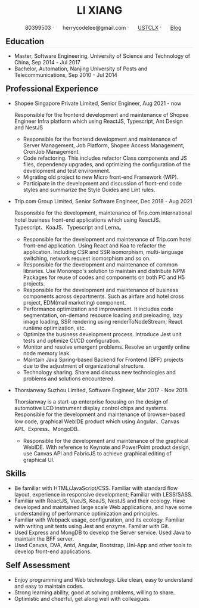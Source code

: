  <center>
     <h1>LI XIANG</h1>
     <div>
         <span>
             <img src="../assets/phone-solid.svg" width="16px" style="vertical-align:middle">
             <span style="vertical-align:middle">80399503</span>
         </span>
         ·
         <span>
             <img src="../assets/envelope-solid.svg" width="16px" style="vertical-align:middle">
             <span style="vertical-align:middle">herrycodelee@gmail.com</span>
         </span>
         ·
         <span>
             <img src="../assets/github-brands.svg" width="16px" style="vertical-align:middle">
             <a href="https://github.com/USTCLX" style="vertical-align:middle">USTCLX</a>
         </span>
         ·
         <span>
             <img src="../assets/rss-solid.svg" width="16px" style="vertical-align:middle">
             <a href="https://ustclx.github.io/" style="vertical-align:middle">Blog</a>
         </span>
     </div>
 </center>

<h2 style="margin:16px 0 0 0;padding-bottom:3px;border-bottom:1px solid rgb(238, 238, 238)">
    <span style="vertical-align:middle">Education</span>
</h2>

- Master, Software Engineering, University of Science and Technology of China, Sep 2014 - Jul 2017
- Bachelor, Automation, Nanjing University of Posts and Telecommunications, Sep 2010 - Jul 2014

<h2 style="margin:16px 0 0 0;padding-bottom:3px;border-bottom:1px solid rgb(238, 238, 238)">
    <span style="vertical-align:middle">Professional Experience</span>
</h2>

- Shopee Singapore Private Limited, Senior Engineer, Aug 2021 - now

  Responsible for the frontend development and maintenance of Shopee Engineer Infra platform which using ReactJS, Typescript, Ant Design and NestJS

  - Responsible for the frontend development and maintenance of Server Management, Job Platform, Shopee Access Management, CronJob Management.
  - Code refactoring. This includes refactor Class components and JS files, dependency upgrades, and optimizing the configuration of the development and test environment.
  - Migrating old project to new Micro front-end Framework (WIP).
  - Participate in the development and discussion of front-end code styles and summarize the Style Guides and Lint rules.

- Trip.com Group Limited, Senior Software Engineer, Dec 2018 - Aug 2021

  Responsible for the development, maintenance of Trip.com international hotel business front-end applications which using ReactJS、Typescript、KoaJS、Typescript and Lerna。

  - Responsible for the development and maintenance of Trip.com hotel front-end application. Using React and Koa to refactor the application. Including CSR and SSR isomorphism, multi-language switching, network request isomorphism and so on.
  - Responsible for the development and maintenance of common libraries. Use Monorepo's solution to maintain and distribute NPM Packages for reuse of codes and components on both PC and H5 projects.
  - Responsible for the development and maintenance of business components across departments. Such as airfare and hotel cross project, EDM(mail marketing) component.
  - Performance optimization and improvement. It includes code segmentation, on-demand resource loading and preloading, lazy image loading, SSR rendering using renderToNodeStream, React runtime optimization, etc.
  - Optimize the business development process. Introduce Jest unit tests and optimize CI/CD configuration.
  - Monitor and resolve emergent problems. Resolve an urgently online node memory leak.
  - Maintain Java Spring-based Backend for Frontend (BFF) projects due to the adjustment of organizational structure.
  - Technology sharing. Share and discuss new technologies and problems and solutions encountered.

- Thorsianway Suzhou Limited, Software Engineer, Mar 2017 - Nov 2018

  Thorsianway is a start-up enterprise focusing on the design of automotive LCD instrument display control chips and systems.
  Responsible for the development and maintenance of browser-based low code, graphical WebIDE product which using Angular、Canvas API、Express、MongoDB.

  - Responsible for the development and maintenance of the graphical WebIDE. With reference to Keynote and PowerPoint product design, use Canvas API and FabricJS to achieve graphical editing of graphical UI.

<h2 style="margin:16px 0 0 0;padding-bottom:3px;border-bottom:1px solid rgb(238, 238, 238)">
    <span style="vertical-align:middle">Skills</span>
</h2>

- Be familiar with HTML/JavaScript/CSS. Familiar with standard flow layout, experience in responsive development; Familiar with LESS/SASS.
- Familiar with ReactJS, VueJS, KoaJS, NestJS and their ecology. Have developed and maintained large scale Web applications, and have some understanding of performance optimization and principles.
- Familiar with Webpack usage, configuration, and its ecology. Familiar with writing unit tests using Jest and enzyme. Familiar with Git.
- Used Express and MongDB to develop the Server service. Used Java to maintain the BFF server.
- Used Canvas, DVA, Antd, Angular, Bootstrap, Uni-App and other tools to develop front-end applications.

<h2 style="margin:16px 0 0 0;padding-bottom:3px;border-bottom:1px solid rgb(238, 238, 238)">
    <span style="vertical-align:middle">Self Assessment</span>
</h2>

- Enjoy programming and Web technology. Like clean, easy to understand and easy to maintain codes.
- Strong learning ability, good at solving problems, willing to share.
- Optimistic and cheerful, get along well with colleagues.
